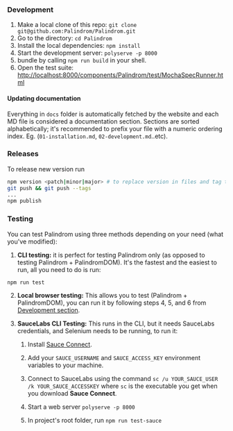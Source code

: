 ### Development

1. Make a local clone of this repo: `git clone git@github.com:Palindrom/Palindrom.git`
2. Go to the directory: `cd Palindrom`
3. Install the local dependencies: `npm install`
4. Start the development server: `polyserve -p 8000`
5. bundle by calling `npm run build` in your shell.
6. Open the test suite: [http://localhost:8000/components/Palindrom/test/MochaSpecRunner.html](http://localhost:8000/components/Palindrom/test/MochaSpecRunner.html)

#### Updating documentation

Everything in `docs` folder is automatically fetched by the website and each MD file is considered a documentation section. Sections are sorted alphabetically; it's recommended to prefix your file with a numeric ordering index. Eg. (`01-installation.md`, `02-development.md`..etc).

### Releases

To release new version run

```sh
npm version <patch|minor|major> # to replace version in files and tag the repo
git push && git push --tags
...
npm publish

```

### Testing

You can test Palindrom using three methods depending on your need (what you've modified):

1. **CLI testing:** it is perfect for testing Palindrom only (as opposed to testing Palindrom + PalindromDOM). It's the fastest and the easiest to run, all you need to do is run:

```sh
npm run test
```

2. **Local browser testing:** This allows you to test (Palindrom + PalindromDOM), you can run it by following steps 4, 5, and 6 from [Development section](#Development).

3. **SauceLabs CLI Testing:** This runs in the CLI, but it needs SauceLabs credentials, and Selenium needs to be running, to run it:

    1. Install [Sauce Connect](https://wiki.saucelabs.com/display/DOCS/Sauce+Connect+Proxy).

    2. Add your `SAUCE_USERNAME` and `SAUCE_ACCESS_KEY` environment variables to your machine.

    3. Connect to SauceLabs using the command
     `sc /u YOUR_SAUCE_USER /k YOUR_SAUCE_ACCESSKEY` where `sc` is the executable you get when you download **Sauce Connect**.

    4. Start a web server `polyserve -p 8000`

    5. In project's root folder, run `npm run test-sauce`
